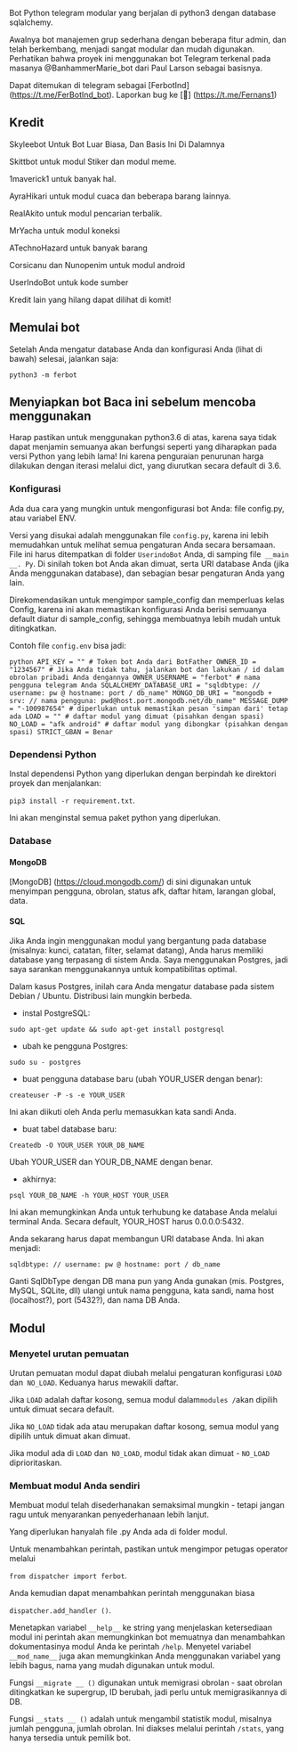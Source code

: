 Bot Python telegram modular yang berjalan di python3 dengan database sqlalchemy.

Awalnya bot manajemen grup sederhana dengan beberapa fitur admin, dan telah berkembang, menjadi sangat modular dan
mudah digunakan. Perhatikan bahwa proyek ini menggunakan bot Telegram terkenal pada masanya @BanhammerMarie_bot dari Paul Larson sebagai basisnya.

Dapat ditemukan di telegram sebagai [FerbotInd] (https://t.me/FerBotInd_bot).
Laporkan bug ke [👤] (https://t.me/Fernans1)

## Kredit

Skyleebot Untuk Bot Luar Biasa, Dan Basis Ini Di Dalamnya

Skittbot untuk modul Stiker dan modul meme.

1maverick1 untuk banyak hal.

AyraHikari untuk modul cuaca dan beberapa barang lainnya.

RealAkito untuk modul pencarian terbalik.

MrYacha untuk modul koneksi

ATechnoHazard untuk banyak barang

Corsicanu dan Nunopenim untuk modul android

UserIndoBot untuk kode sumber

Kredit lain yang hilang dapat dilihat di komit!

## Memulai bot

Setelah Anda mengatur database Anda dan konfigurasi Anda (lihat di bawah) selesai, jalankan saja:

`python3 -m ferbot`

## Menyiapkan bot Baca ini sebelum mencoba menggunakan

Harap pastikan untuk menggunakan python3.6 di atas, karena saya tidak dapat menjamin semuanya akan berfungsi seperti yang diharapkan pada versi Python yang lebih lama!
Ini karena penguraian penurunan harga dilakukan dengan iterasi melalui dict, yang diurutkan secara default di 3.6.

### Konfigurasi

Ada dua cara yang mungkin untuk mengonfigurasi bot Anda: file config.py, atau variabel ENV.

Versi yang disukai adalah menggunakan file `config.py`, karena ini lebih memudahkan untuk melihat semua pengaturan Anda secara bersamaan.
File ini harus ditempatkan di folder `UserindoBot` Anda, di samping file` __main __. Py`.
Di sinilah token bot Anda akan dimuat, serta URI database Anda (jika Anda menggunakan database), dan sebagian besar
pengaturan Anda yang lain.

Direkomendasikan untuk mengimpor sample_config dan memperluas kelas Config, karena ini akan memastikan konfigurasi Anda berisi semuanya
default diatur di sample_config, sehingga membuatnya lebih mudah untuk ditingkatkan.

Contoh file `config.env` bisa jadi:

`` python
    API_KEY = "" # Token bot Anda dari BotFather
    OWNER_ID = "1234567" # Jika Anda tidak tahu, jalankan bot dan lakukan / id dalam obrolan pribadi Anda dengannya
    OWNER_USERNAME = "ferbot" # nama pengguna telegram Anda
    SQLALCHEMY_DATABASE_URI = "sqldbtype: // username: pw @ hostname: port / db_name"
    MONGO_DB_URI = "mongodb + srv: // nama pengguna: pwd@host.port.mongodb.net/db_name"
    MESSAGE_DUMP = "-100987654" # diperlukan untuk memastikan pesan 'simpan dari' tetap ada
    LOAD = "" # daftar modul yang dimuat (pisahkan dengan spasi)
    NO_LOAD = "afk android" # daftar modul yang dibongkar (pisahkan dengan spasi)
    STRICT_GBAN = Benar
``

### Dependensi Python

Instal dependensi Python yang diperlukan dengan berpindah ke direktori proyek dan menjalankan:

`pip3 install -r requirement.txt`.

Ini akan menginstal semua paket python yang diperlukan.

### Database

#### MongoDB

[MongoDB] (https://cloud.mongodb.com/) di sini digunakan untuk menyimpan pengguna, obrolan, status afk, daftar hitam, larangan global, data.

#### SQL

Jika Anda ingin menggunakan modul yang bergantung pada database (misalnya: kunci, catatan, filter, selamat datang),
Anda harus memiliki database yang terpasang di sistem Anda. Saya menggunakan Postgres, jadi saya sarankan menggunakannya untuk kompatibilitas optimal.

Dalam kasus Postgres, inilah cara Anda mengatur database pada sistem Debian / Ubuntu. Distribusi lain mungkin berbeda.

- instal PostgreSQL:

`sudo apt-get update && sudo apt-get install postgresql`

- ubah ke pengguna Postgres:

`sudo su - postgres`

- buat pengguna database baru (ubah YOUR_USER dengan benar):

`createuser -P -s -e YOUR_USER`

Ini akan diikuti oleh Anda perlu memasukkan kata sandi Anda.

- buat tabel database baru:

`Createdb -O YOUR_USER YOUR_DB_NAME`

Ubah YOUR_USER dan YOUR_DB_NAME dengan benar.

- akhirnya:

`psql YOUR_DB_NAME -h YOUR_HOST YOUR_USER`

Ini akan memungkinkan Anda untuk terhubung ke database Anda melalui terminal Anda.
Secara default, YOUR_HOST harus 0.0.0.0:5432.

Anda sekarang harus dapat membangun URI database Anda. Ini akan menjadi:

`sqldbtype: // username: pw @ hostname: port / db_name`

Ganti SqlDbType dengan DB mana pun yang Anda gunakan (mis. Postgres, MySQL, SQLite, dll)
ulangi untuk nama pengguna, kata sandi, nama host (localhost?), port (5432?), dan nama DB Anda.

## Modul

### Menyetel urutan pemuatan

Urutan pemuatan modul dapat diubah melalui pengaturan konfigurasi `LOAD` dan` NO_LOAD`.
Keduanya harus mewakili daftar.

Jika `LOAD` adalah daftar kosong, semua modul dalam` modules / `akan dipilih untuk dimuat secara default.

Jika `NO_LOAD` tidak ada atau merupakan daftar kosong, semua modul yang dipilih untuk dimuat akan dimuat.

Jika modul ada di `LOAD` dan` NO_LOAD`, modul tidak akan dimuat - `NO_LOAD` diprioritaskan.

### Membuat modul Anda sendiri

Membuat modul telah disederhanakan semaksimal mungkin - tetapi jangan ragu untuk menyarankan penyederhanaan lebih lanjut.

Yang diperlukan hanyalah file .py Anda ada di folder modul.

Untuk menambahkan perintah, pastikan untuk mengimpor petugas operator melalui

`from dispatcher import ferbot`.

Anda kemudian dapat menambahkan perintah menggunakan biasa

`dispatcher.add_handler ()`.

Menetapkan variabel `__help__` ke string yang menjelaskan ketersediaan modul ini
perintah akan memungkinkan bot memuatnya dan menambahkan dokumentasinya
modul Anda ke perintah `/help`. Menyetel variabel `__mod_name__` juga akan memungkinkan Anda menggunakan variabel yang lebih bagus,
nama yang mudah digunakan untuk modul.

Fungsi `__migrate __ ()` digunakan untuk memigrasi obrolan - saat obrolan ditingkatkan ke supergrup, ID berubah, jadi
perlu untuk memigrasikannya di DB.

Fungsi `__stats __ ()` adalah untuk mengambil statistik modul, misalnya jumlah pengguna, jumlah obrolan. Ini diakses
melalui perintah `/stats`, yang hanya tersedia untuk pemilik bot.
